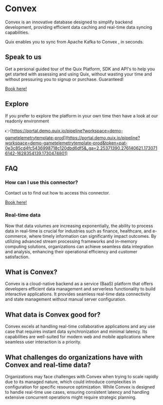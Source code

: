 <!--[tech-name]-->
# Convex

<!--[blurb-about-tech]-->
Convex is an innovative database designed to simplify backend development, providing efficient data caching and real-time data syncing capabilities.

Quix enables you to sync from Apache Kafka <span id="to_or_from">to</span> <span id="techname">Convex</span> , in seconds.

## Speak to us

Get a personal guided tour of the Quix Platform, SDK and API's to help you get started with assessing and using Quix, without wasting your time and without pressuring you to signup or purchase. Guaranteed!

[Book here!](https://quix.io/book-a-demo)

## Explore

If you prefer to explore the platform in your own time then have a look at our readonly environment

👉[https://portal.demo.quix.io/pipeline?workspace=demo-gametelemetrytemplate-prod](https://portal.demo.quix.io/pipeline?workspace=demo-gametelemetrytemplate-prod&token=pat-0e3c85cd4fc5436998718c120dbd6df5&_ga=2.25371390.276140621.1730716142-1628354139.1730474801)

## FAQ 

### How can I use this connector?

Contact us to find out how to access this connector.

[Book here!](https://quix.io/book-a-demo)

### Real-time data

Now that data volumes are increasing exponentially, the ability to process data in real-time is crucial for industries such as finance, healthcare, and e-commerce, where timely information can significantly impact outcomes. By utilizing advanced stream processing frameworks and in-memory computing solutions, organizations can achieve seamless data integration and analysis, enhancing their operational efficiency and customer satisfaction.

## What is <span id="techname">Convex</span>?

<!--[tech-seo-text]-->
Convex is a cloud-native backend as a service (BaaS) platform that offers developers efficient data management and serverless functionality to build interactive applications. It provides seamless real-time data connectivity and state management without manual server configuration.

## What data is <span id="techname">Convex</span> good for?

<!--[tech-data-seo-text]-->
Convex excels at handling real-time collaborative applications and any use case that requires instant data synchronization and minimal latency. Its capabilities are well-suited for modern web and mobile applications where seamless user interaction is a priority.

## What challenges do organizations have with <span id="techname">Convex</span> and real-time data?

<!--[tech-challenges-seo-text]-->
Organizations may face challenges with Convex when trying to scale rapidly due to its managed nature, which could introduce complexities in configuration for specific resource optimization. While Convex is designed to handle real-time use cases, ensuring consistent latency and handling extensive concurrent operations might require strategic planning.